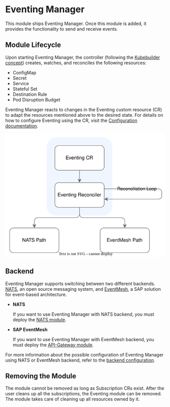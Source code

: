 # Eventing Manager

This module ships Eventing Manager. Once this module is added, it provides the functionality to send and receive events.

## Module Lifecycle

Upon starting Eventing Manager, the controller (following the [Kubebuilder concept](https://book.kubebuilder.io/architecture.html)) creates, watches, and reconciles the following resources:

- ConfigMap
- Secret
- Service
- Stateful Set
- Destination Rule
- Pod Disruption Budget

Eventing Manager reacts to changes in the Eventing custom resource (CR) to adapt the resources mentioned above to the desired state. For details on how to configure Eventing using the CR, visit the [Configuration documentation](02-configuration.md).

![Eventing Manager reconciliation loop](../assets/reconcileLoop.svg)

## Backend

Eventing Manager supports switching between two different backends. [NATS](https://nats.io/about/), an open source messaging system, and [EventMesh](https://help.sap.com/docs/event-mesh/event-mesh/what-is-sap-event-mesh), a SAP solution for event-based architecture.

- **NATS**
  
  If you want to use Eventing Manager with NATS backend, you must deploy the [NATS module](https://github.com/kyma-project/nats-manager).

- **SAP EventMesh**

  If you want to use Eventing Manager with EventMesh backend, you must deploy the [API-Gateway module](https://github.com/kyma-project/api-gateway).

For more information about the possible configuration of Eventing Manager using NATS or EventMesh backend, refer to the [backend configuration](02-configuration.md#reference).

## Removing the Module

The module cannot be removed as long as Subscription CRs exist. After the user cleans up all the subscriptions, the Eventing module can be removed. The module takes care of cleaning up all resources owned by it.
